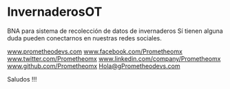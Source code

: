 # InvernaderosOT
BNA para sistema de recolección de datos de invernaderos
Sí tienen alguna duda pueden conectarnos en nuestras redes sociales.

www.prometheodevs.com 
www.facebook.com/Prometheomx 
www.twitter.com/Prometheomx 
www.linkedin.com/company/Prometheomx 
www.github.com/Prometheomx 
Hola@gPrometheodevs.com

Saludos !!!
